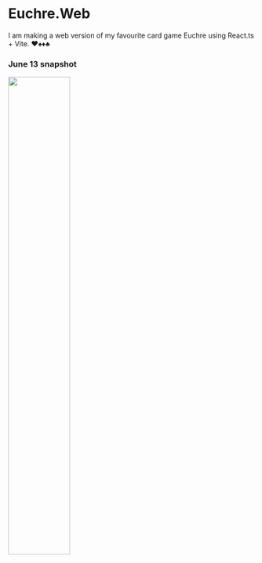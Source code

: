 # Euchre.Web

<p>I am making a web version of my favourite card game Euchre using React.ts + Vite. ♥️♠️♦️♣️</p>

### June 13 snapshot
<img style="width:50%" src=https://github.com/jasminealmassri/Euchre.Web/assets/75872750/82454b2b-dc27-4045-bf96-3851e659d78a>
